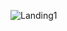 
![Landing1](https://user-images.githubusercontent.com/70781686/116005885-42c42780-a609-11eb-9b8e-7732f3dddf70.png)
